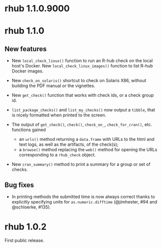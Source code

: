 # rhub 1.1.0.9000

# rhub 1.1.0

## New features

* New `local_check_linux()` function to run an R-hub check on the local
  host's Docker. New `local_check_linux_images()` function to list R-hub
  Docker images.

* New `check_on_solaris()` shortcut to check on Solaris X86, without
  building the PDF manual or the vignettes.

* New `get_check()` function that works with check ids, or a check group id.

* `list_package_checks()` and `list_my_checks()` now output a `tibble`, that is nicely formatted when printed to the screen.

* The output of `get_check()`, `check()`, `check_on_`, `check_for_cran()`,
  etc. functions gained
    * an `urls()` method returning a `data.frame` with URLs to the html and
    text logs, as well as the artifacts, of the check(s);
    * a `browse()` method replacing the `web()` method for opening the
  URLs corresponding to a `rhub_check` object.

* New `cran_summary()` method to print a summary for a group or set of
  checks.

## Bug fixes

* In printing methods the submitted time is now always correct thanks to
  explicitly specifying units for `as.numeric.difftime` (@jimhester, #94
  and @schloerke, #135).

# rhub 1.0.2

First public release.
